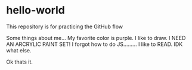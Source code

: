 # hello-world
This repository is for practicing the GitHub flow

Some things about me...
My favorite color is purple.
I like to draw.
I NEED AN ARCRYLIC PAINT SET!
I forgot how to do JS.........
I like to READ.
IDK what else.

Ok thats it.
